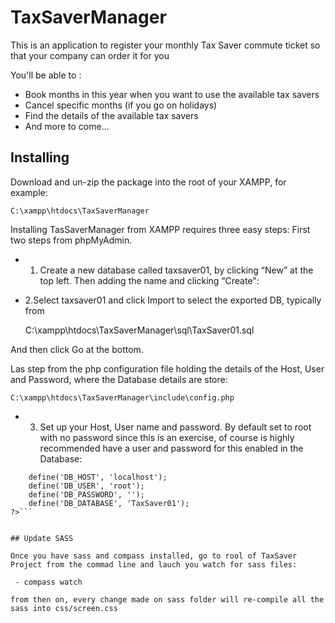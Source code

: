 # TaxSaverManager


This is an application to register your monthly Tax Saver commute ticket so that your company can order it for you

You'll be able to :

- Book months in this year when you want to use the available tax savers
- Cancel specific months (if you go on holidays)
- Find the details of the available tax savers
- And more to come...



## Installing

Download and un-zip the package into the root of your XAMPP, for example:

	C:\xampp\htdocs\TaxSaverManager


Installing TasSaverManager from XAMPP requires three easy steps:
First two steps from phpMyAdmin.

- 1. Create a new database called taxsaver01, by clicking “New” at the top left. Then adding the name and clicking “Create":

- 2.Select taxsaver01 and click Import to select the exported DB, typically from 

	C:\xampp\htdocs\TaxSaverManager\sql\TaxSaver01.sql
	
And then click Go at the bottom.

Las step from the php configuration file holding the details of the Host, User and Password, where the Database details are store: 

	C:\xampp\htdocs\TaxSaverManager\include\config.php

- 3. Set up your Host, User name and password. By default set to root with no password since this is an exercise, of course is highly recommended have a user and password for this enabled in the Database:

```<?php
	define('DB_HOST', 'localhost');
	define('DB_USER', 'root');
	define('DB_PASSWORD', '');
	define('DB_DATABASE', 'TaxSaver01');
?>```


## Update SASS 

Once you have sass and compass installed, go to rool of TaxSaver Project from the commad line and lauch you watch for sass files:

 - compass watch

from then on, every change made on sass folder will re-compile all the sass into css/screen.css